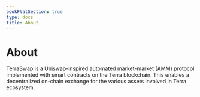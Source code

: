 ```yaml
---
bookFlatSection: true
type: docs
title: About
---
```


# About

TerraSwap is a [Uniswap](https://uniswap.org/)-inspired automated market-market (AMM) protocol implemented with smart contracts on the Terra blockchain. This enables a decentralized on-chain exchange for the various assets involved in Terra ecosystem.


